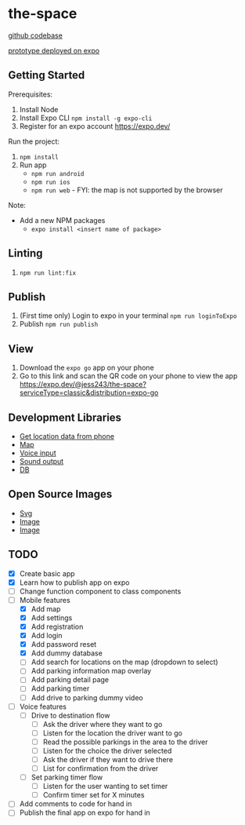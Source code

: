 # the-space

[github codebase](https://github.com/Jessica243/the-space)

[prototype deployed on expo](https://expo.dev/@jess243/the-space?serviceType=classic&distribution=expo-go)

## Getting Started

Prerequisites:

1. Install Node
2. Install Expo CLI `npm install -g expo-cli`
3. Register for an expo account https://expo.dev/

Run the project:

1. `npm install`
2. Run app
   * `npm run android`
   * `npm run ios`
   * `npm run web` - FYI: the map is not supported by the browser

Note:

* Add a new NPM packages
  * `expo install <insert name of package>`

## Linting

1. `npm run lint:fix`

## Publish

1. (First time only) Login to expo in your terminal `npm run loginToExpo`
2. Publish `npm run publish`

## View

1. Download the `expo go` app on your phone
2. Go to this link and scan the QR code on your phone to view the app https://expo.dev/@jess243/the-space?serviceType=classic&distribution=expo-go

## Development Libraries

* [Get location data from phone](https://www.npmjs.com/package/expo-location)
* [Map](https://www.npmjs.com/package/react-native-maps)
* [Voice input](https://www.npmjs.com/package/@react-native-voice/voice)
* [Sound output](https://www.npmjs.com/package/react-native-sound)
* [DB](https://www.npmjs.com/package/@realm/react)

## Open Source Images

* [Svg](https://freesvg.org/search/)
* [Image](https://unsplash.com/)
* [Image](https://depositphotos.com/?gclsrc=aw.ds&&utm_source=google&utm_medium=cpc&utm_campaign=DP_English_EN_Image_Free_Search&utm_term=free%20images&adCampaign=trial&trial=2&gclid=Cj0KCQjwsdiTBhD5ARIsAIpW8CJpdrpWevpQmjpKGLi__B7nuzNWfGh1_FDvLEaYr6Ij9O5-BhQ1GoAaAm9qEALw_wcB)

## TODO

- [x] Create basic app
- [x] Learn how to publish app on expo
- [ ] Change function component to class components
- [ ] Mobile features
  - [x] Add map
  - [x] Add settings
  - [x] Add registration
  - [x] Add login
  - [x] Add password reset
  - [x] Add dummy database
  - [ ] Add search for locations on the map (dropdown to select)
  - [ ] Add parking information map overlay
  - [ ] Add parking detail page
  - [ ] Add parking timer
  - [ ] Add drive to parking dummy video
- [ ] Voice features
  - [ ] Drive to destination flow
    - [ ] Ask the driver where they want to go
    - [ ] Listen for the location the driver want to go
    - [ ] Read the possible parkings in the area to the driver
    - [ ] Listen for the choice the driver selected
    - [ ] Ask the driver if they want to drive there
    - [ ] List for confirmation from the driver
  - [ ] Set parking timer flow
    - [ ] Listen for the user wanting to set timer
    - [ ] Confirm timer set for X minutes
- [ ] Add comments to code for hand in
- [ ] Publish the final app on expo for hand in
